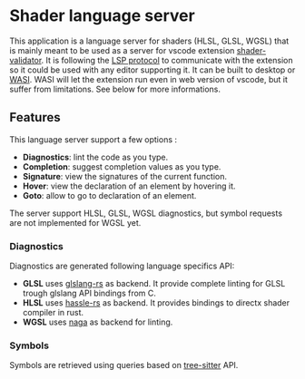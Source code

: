 # Shader language server

This application is a language server for shaders (HLSL, GLSL, WGSL) that is mainly meant to be used as a server for vscode extension [shader-validator](https://github.com/antaalt/shader-validator). It is following the [LSP protocol](https://microsoft.github.io/language-server-protocol/) to communicate with the extension so it could be used with any editor supporting it. It can be built to desktop or [WASI](https://wasi.dev/). WASI will let the extension run even in web version of vscode, but it suffer from limitations. See below for more informations.

## Features

This language server support a few options :

- **Diagnostics**: lint the code as you type.
- **Completion**: suggest completion values as you type.
- **Signature**: view the signatures of the current function.
- **Hover**: view the declaration of an element by hovering it.
- **Goto**: allow to go to declaration of an element.

The server support HLSL, GLSL, WGSL diagnostics, but symbol requests are not implemented for WGSL yet.

### Diagnostics

Diagnostics are generated following language specifics API:

- **GLSL** uses [glslang-rs](https://github.com/SnowflakePowered/glslang-rs) as backend. It provide complete linting for GLSL trough glslang API bindings from C.
- **HLSL** uses [hassle-rs](https://github.com/Traverse-Research/hassle-rs) as backend. It provides bindings to directx shader compiler in rust.
- **WGSL** uses [naga](https://github.com/gfx-rs/naga) as backend for linting.

### Symbols

Symbols are retrieved using queries based on [tree-sitter](https://tree-sitter.github.io/tree-sitter/) API.
